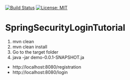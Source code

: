 [![Build Status](https://travis-ci.org/vaxen91/springbootdemo.svg?branch=master)](https://travis-ci.org/vaxen91/springbootdemo)
[![License: MIT](https://img.shields.io/badge/License-MIT-yellow.svg)](https://opensource.org/licenses/MIT)

# SpringSecurityLoginTutorial

1. mvn clean
2. mvn clean install
3. Go to the target folder
4. java -jar demo-0.0.1-SNAPSHOT.ja

- http://localhost:8080/registration
- http://localhost:8080/login

